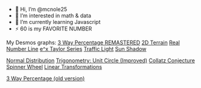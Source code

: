 - 👋 Hi, I’m @mcnole25
- 👀 I’m interested in math & data
- 🌱 I’m currently learning Javascript
- ⚡ 60 is my FAVORITE NUMBER

My Desmos graphs:
[3 Way Percentage REMASTERED](https://www.desmos.com/calculator/bovtioaahk) [2D Terrain](https://www.desmos.com/calculator/swolamvugu) [Real Number Line](https://www.desmos.com/calculator/7b42o5wbnw) [e^x Taylor Series](https://www.desmos.com/calculator/4sliqjgaqy) [Traffic Light](https://www.desmos.com/calculator/5no5bavqje) [Sun Shadow](https://www.desmos.com/calculator/4dvkwwh7dc)

[Normal Distribution](https://www.desmos.com/calculator/ltuut5ghxr) [Trigonometry: Unit Circle (Improved)](https://www.desmos.com/calculator/zyfo1shwzb) [Collatz Conjecture](https://www.desmos.com/calculator/prvspfvdyi) [Spinner Wheel](https://www.desmos.com/calculator/md6xf1ze73) [Linear Transformations](https://www.desmos.com/calculator/iekekdv1u5)

[3 Way Percentage (old version)](https://www.desmos.com/calculator/09tlz9hoo5)
